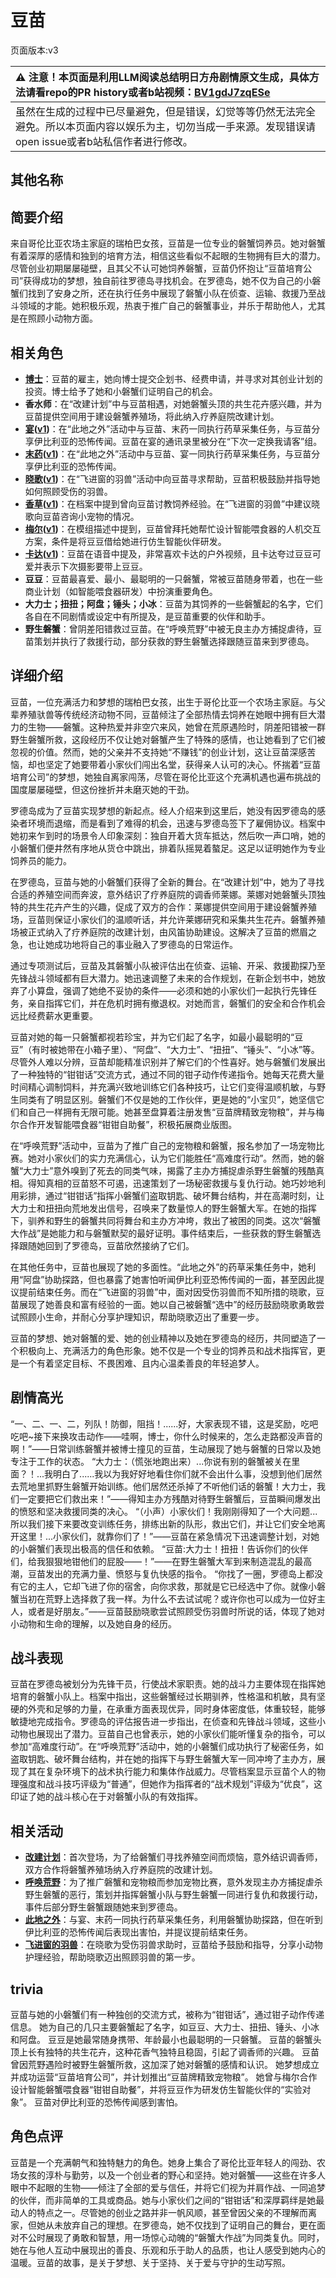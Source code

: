 # 豆苗
页面版本:v3
 

| :warning: 注意！本页面是利用LLM阅读总结明日方舟剧情原文生成，具体方法请看repo的PR history或者b站视频：[BV1gdJ7zqESe](https://www.bilibili.com/video/BV1gdJ7zqESe/)         |
|:----------------------------|
| 虽然在生成的过程中已尽量避免，但是错误，幻觉等等仍然无法完全避免。所以本页面内容以娱乐为主，切勿当成一手来源。发现错误请open issue或者b站私信作者进行修改。|



## 其他名称

## 简要介绍
来自哥伦比亚农场主家庭的瑞柏巴女孩，豆苗是一位专业的磐蟹饲养员。她对磐蟹有着深厚的感情和独到的培育方法，相信这些看似不起眼的生物拥有巨大的潜力。尽管创业初期屡屡碰壁，且其父不认可她饲养磐蟹，豆苗仍怀抱让“豆苗培育公司”获得成功的梦想，独自前往罗德岛寻找机会。在罗德岛，她不仅为自己的小磐蟹们找到了安身之所，还在执行任务中展现了磐蟹小队在侦查、运输、救援乃至战斗领域的才能。她积极乐观，热衷于推广自己的磐蟹事业，并乐于帮助他人，尤其是在照顾小动物方面。
## 相关角色
-   **[博士](extended_char_bo_shi.md)**：豆苗的雇主，她向博士提交企划书、经费申请，并寻求对其创业计划的投资。博士给予了她和小磐蟹们证明自己的机会。
-   **香水师**：在“改建计划”中与豆苗相遇，对她磐蟹头顶的共生花卉感兴趣，并为豆苗提供空间用于建设磐蟹养殖场，将此纳入疗养庭院改建计划。
-   **[宴](char_337_utage.md)([v1](../chars/char_337_utage.md))**：在“此地之外”活动中与豆苗、末药一同执行药草采集任务，与豆苗分享伊比利亚的恐怖传闻。豆苗在宴的通讯录里被分在“下次一定换我请客”组。
-   **[末药](char_117_myrrh.md)([v1](../chars/char_117_myrrh.md))**：在“此地之外”活动中与豆苗、宴一同执行药草采集任务，与豆苗分享伊比利亚的恐怖传闻。
-   **[晓歌](char_497_ctable.md)([v1](../chars/char_497_ctable.md))**：在“飞进窗的羽兽”活动中向豆苗寻求帮助，豆苗积极鼓励并指导她如何照顾受伤的羽兽。
-   **[香草](char_240_wyvern.md)([v1](../chars/char_240_wyvern.md))**：在档案中提到曾向豆苗讨教饲养经验。在“飞进窗的羽兽”中建议晓歌向豆苗咨询小宠物的情况。
-   **[梅尔](char_242_otter.md)([v1](../chars/char_242_otter.md))**：在模组描述中提到，豆苗曾拜托她帮忙设计智能喂食器的人机交互方案，条件是将豆豆借给她进行仿生智能伙伴研发。
-   **[卡达](char_328_cammou.md)([v1](../chars/char_328_cammou.md))**：豆苗在语音中提及，非常喜欢卡达的户外视频，且卡达夸过豆豆可爱并表示下次摄影要带上豆豆。
-   **豆豆**：豆苗最喜爱、最小、最聪明的一只磐蟹，常被豆苗随身带着，也在一些商业计划（如智能喂食器研发）中扮演重要角色。
-   **大力士；扭扭；阿盘；锤头；小冰**：豆苗为其饲养的一些磐蟹起的名字，它们各自在不同剧情或设定中有所提及，是豆苗重要的伙伴和助手。
-   **野生磐蟹**：曾阴差阳错救过豆苗。在“呼唤荒野”中被无良主办方捕捉虐待，豆苗策划并执行了救援行动，部分获救的野生磐蟹选择跟随豆苗来到罗德岛。
## 详细介绍
豆苗，一位充满活力和梦想的瑞柏巴女孩，出生于哥伦比亚一个农场主家庭。与父辈养殖驮兽等传统经济动物不同，豆苗倾注了全部热情去饲养在她眼中拥有巨大潜力的生物——磐蟹。这种热爱并非空穴来风，她曾在荒原遇险时，阴差阳错被一群野生磐蟹所救，这段经历不仅让她对磐蟹产生了特殊的感情，也让她看到了它们被忽视的价值。然而，她的父亲并不支持她“不赚钱”的创业计划，这让豆苗深感苦恼，却也坚定了她要带着小家伙们闯出名堂，获得亲人认可的决心。怀揣着“豆苗培育公司”的梦想，她独自离家闯荡，尽管在哥伦比亚这个充满机遇也遍布挑战的国度屡屡碰壁，但这份挫折并未磨灭她的干劲。

罗德岛成为了豆苗实现梦想的新起点。经人介绍来到这里后，她没有因罗德岛的感染者环境而退缩，而是看到了难得的机会，迅速与罗德岛签下了雇佣协议。档案中她初来乍到时的场景令人印象深刻：独自开着大货车抵达，然后吹一声口哨，她的小磐蟹们便井然有序地从货仓中跳出，排着队摇晃着螯足。这足以证明她作为专业饲养员的能力。

在罗德岛，豆苗与她的小磐蟹们获得了全新的舞台。在“改建计划”中，她为了寻找合适的养殖空间而奔波，意外结识了疗养庭院的调香师莱娜。莱娜对她磐蟹头顶独特的共生花卉产生的兴趣，促成了双方的合作：莱娜提供空间用于建设磐蟹养殖场，豆苗则保证小家伙们的温顺听话，并允许莱娜研究和采集共生花卉。磐蟹养殖场被正式纳入了疗养庭院的改建计划，由风笛协助建设。这解决了豆苗的燃眉之急，也让她成功地将自己的事业融入了罗德岛的日常运作。

通过专项测试后，豆苗及其磐蟹小队被评估出在侦查、运输、开采、救援勘探乃至先锋战斗领域都有巨大潜力。她迅速调整了未来的合作规划，在新企划书中，她放弃了小算盘，强调了她绝不妥协的条件——必须和她的小家伙们一起执行先锋任务，亲自指挥它们，并在危机时拥有撤退权。对她而言，磐蟹们的安全和合作机会远比经费薪水更重要。

豆苗对她的每一只磐蟹都视若珍宝，并为它们起了名字，如最小最聪明的“豆豆”（有时被她带在小箱子里）、“阿盘”、“大力士”、“扭扭”、“锤头”、“小冰”等。尽管外人难以分辨，豆苗却能精准识别并了解它们的个性喜好。她与磐蟹们发展出了一种独特的“钳钳话”交流方式，通过不同的钳子动作传递指令。她每天花费大量时间精心调制饲料，并充满兴致地训练它们各种技巧，让它们变得温顺机敏，与野生同类有了明显区别。磐蟹们不仅是她的工作伙伴，更是她的“小宝贝”，她坚信它们和自己一样拥有无限可能。她甚至盘算着注册发售“豆苗牌精致宠物粮”，并与梅尔合作开发智能喂食器“钳钳自助餐”，积极拓展商业版图。

在“呼唤荒野”活动中，豆苗为了推广自己的宠物粮和磐蟹，报名参加了一场宠物比赛。她对小家伙们的实力充满信心，认为它们能胜任“高难度行动”。然而，她的磐蟹“大力士”意外嗅到了死去的同类气味，揭露了主办方捕捉虐杀野生磐蟹的残酷真相。得知真相的豆苗怒不可遏，迅速策划了一场秘密救援与复仇行动。她巧妙地利用彩排，通过“钳钳话”指挥小磐蟹们盗取钥匙、破坏舞台结构，并在高潮时刻，让大力士和扭扭向荒地发出信号，召唤来了数量惊人的野生磐蟹大军。在她的指挥下，驯养和野生的磐蟹共同将舞台和主办方冲垮，救出了被困的同类。这次“磐蟹大作战”是她能力和与磐蟹默契的最好证明。事件结束后，一些获救的野生磐蟹选择跟随她回到了罗德岛，豆苗欣然接纳了它们。

在其他任务中，豆苗也展现了她的多面性。“此地之外”的药草采集任务中，她利用“阿盘”协助探路，但也暴露了她害怕听闻伊比利亚恐怖传闻的一面，甚至因此提议提前结束任务。而在“飞进窗的羽兽”中，面对因受伤羽兽而不知所措的晓歌，豆苗展现了她善良和富有经验的一面。她以自己被磐蟹“选中”的经历鼓励晓歌勇敢尝试照顾小生命，并耐心分享护理知识，帮助晓歌迈出了重要一步。

豆苗的梦想、她对磐蟹的爱、她的创业精神以及她在罗德岛的经历，共同塑造了一个积极向上、充满活力的角色形象。她不仅是一个专业的饲养员和战术指挥官，更是一个有着坚定目标、不畏困难、且内心温柔善良的年轻追梦人。
## 剧情高光
“一、二、一、二，列队！防御，阻挡！......好，大家表现不错，这是奖励，吃吧吃吧~接下来换攻击动作——哇啊，博士，你什么时候来的，怎么走路都没声音的啊！”——日常训练磐蟹并被博士撞见的豆苗，生动展现了她与磐蟹的日常以及她专注于工作的状态。
“大力士：（慌张地跑出来）...你说有别的磐蟹被关在里面？！...我明白了......我以为我好好地看住你们就不会出什么事，没想到他们居然去荒地里抓野生磐蟹开始训练。他们居然还杀掉了不听他们话的磐蟹！大力士，我们一定要把它们救出来！”——得知主办方残酷对待野生磐蟹后，豆苗瞬间爆发出的愤怒和坚决救援同类的决心。
“（小声）小家伙们！我刚刚得知了一个大问题...所以我们接下来要改变训练任务，排练出新的队形，救出它们，并让它们安全地离开这里！...小家伙们，就靠你们了！”——豆苗在紧急情况下迅速调整计划，对她的小磐蟹们表现出极高的信任和依赖。
“豆苗:大力士！扭扭！告诉你们的伙伴们，给我狠狠地钳他们的屁股——！”——在野生磐蟹大军到来制造混乱的最高潮，豆苗发出的充满力量、愤怒与复仇快感的指令。
“你找了一圈，罗德岛上都没有它的主人，它却飞进了你的宿舍，向你求救，那就是它已经选中了你。就像小磐蟹当初在荒野上选择救了我一样。为什么不去试试呢？或许你也可以成为一位好主人，或者是好朋友。”——豆苗鼓励晓歌尝试照顾受伤羽兽时所说的话，体现了她对小动物和生命的理解，以及她自身的经历。
## 战斗表现
豆苗在罗德岛被划分为先锋干员，行使战术家职责。她的战斗力主要体现在指挥她培育的磐蟹小队上。档案中指出，这些磐蟹经过长期驯养，性格温和机敏，具有坚硬的外壳和足够的力量，在承重方面表现优异，同时身体密度低，体重较轻，能够敏捷地完成指令。罗德岛的评估报告进一步指出，在侦查和先锋战斗领域，这些小动物也展现出了潜力。豆苗自己也曾表示，她的小家伙们能听懂复杂的指令，可以参加“高难度行动”。在“呼唤荒野”活动中，她的小磐蟹们成功执行了秘密任务，如盗取钥匙、破坏舞台结构，并在她的指挥下与野生磐蟹大军一同冲垮了主办方，展现了其在复杂环境下的战术执行能力和集体作战威力。尽管档案显示豆苗个人的物理强度和战斗技巧评级为“普通”，但她作为指挥者的“战术规划”评级为“优良”，这印证了她的战斗核心在于对磐蟹小队的有效指挥。
## 相关活动
-   **[改建计划](../stories/story_flower_set_1.md)**：首次登场，为了给磐蟹们寻找养殖空间而烦恼，意外结识调香师，双方合作将磐蟹养殖场纳入疗养庭院的改建计划。
-   **[呼唤荒野](../stories/story_bstalk_set_1.md)**：为了推广磐蟹和宠物粮而参加宠物比赛，意外发现主办方捕捉虐杀野生磐蟹的恶行，策划并指挥磐蟹小队与野生磐蟹一同进行复仇和救援行动，事件后部分野生磐蟹跟随她来到罗德岛。
-   **[此地之外](../stories/act15d5.md)**：与宴、末药一同执行药草采集任务，利用磐蟹协助探路，但在听到伊比利亚的恐怖传闻后表现出害怕，并提议提前结束任务。
-   **[飞进窗的羽兽](../stories/story_ctable_set_1.md)**：在晓歌为受伤羽兽求助时，豆苗给予鼓励和指导，分享小动物护理经验，帮助晓歌迈出照顾羽兽的第一步。
## trivia
豆苗与她的小磐蟹们有一种独创的交流方式，被称为“钳钳话”，通过钳子动作传递信息。
她为自己的几只主要磐蟹起了名字，如豆豆、大力士、扭扭、锤头、小冰和阿盘。
豆豆是她最常随身携带、年龄最小也最聪明的一只磐蟹。
豆苗的磐蟹头顶上长有独特的共生花卉，这种花香气独特且稳固，引起了调香师的兴趣。
豆苗曾因荒野遇险时被野生磐蟹所救，这加深了她对磐蟹的感情和认识。
她梦想成立并成功运营“豆苗培育公司”，并计划推出“豆苗牌精致宠物粮”。
她曾与梅尔合作设计智能磐蟹喂食器“钳钳自助餐”，并将豆豆作为研发仿生智能伙伴的“实验对象”。
豆苗对伊比利亚的恐怖传闻感到害怕。
## 角色点评
豆苗是一个充满朝气和独特魅力的角色。她身上集合了哥伦比亚年轻人的闯劲、农场女孩的淳朴与勤劳，以及一个创业者的野心和坚持。她对磐蟹——这些在许多人眼中不起眼的生物——倾注了全部的爱与信任，并将它们视为并肩作战、一同追梦的伙伴，而非简单的工具或商品。她与小家伙们之间的“钳钳话”和深厚羁绊是她最动人的特点之一。尽管她的创业之路并非一帆风顺，甚至曾因父亲的不理解而离家，但她从未放弃自己的理想。在罗德岛，她不仅找到了证明自己的舞台，更在面对不公时展现了勇敢和智慧，用一场惊心动魄的“磐蟹大作战”为同类复仇。同时，她在与他人互动中展现出的善良、乐观和乐于助人的品质，也让人感受到她内心的温暖。豆苗的故事，是关于梦想、关于坚持、关于爱与守护的生动写照。